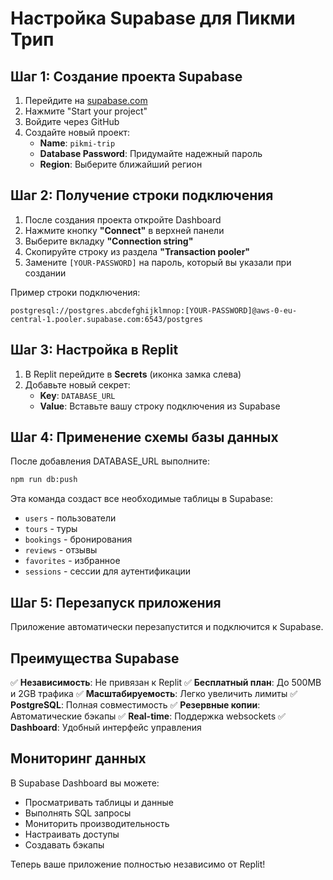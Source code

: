 # Настройка Supabase для Пикми Трип

## Шаг 1: Создание проекта Supabase

1. Перейдите на [supabase.com](https://supabase.com)
2. Нажмите "Start your project" 
3. Войдите через GitHub
4. Создайте новый проект:
   - **Name**: `pikmi-trip`
   - **Database Password**: Придумайте надежный пароль
   - **Region**: Выберите ближайший регион

## Шаг 2: Получение строки подключения

1. После создания проекта откройте Dashboard
2. Нажмите кнопку **"Connect"** в верхней панели
3. Выберите вкладку **"Connection string"**
4. Скопируйте строку из раздела **"Transaction pooler"**
5. Замените `[YOUR-PASSWORD]` на пароль, который вы указали при создании

Пример строки подключения:
```
postgresql://postgres.abcdefghijklmnop:[YOUR-PASSWORD]@aws-0-eu-central-1.pooler.supabase.com:6543/postgres
```

## Шаг 3: Настройка в Replit

1. В Replit перейдите в **Secrets** (иконка замка слева)
2. Добавьте новый секрет:
   - **Key**: `DATABASE_URL`
   - **Value**: Вставьте вашу строку подключения из Supabase

## Шаг 4: Применение схемы базы данных

После добавления DATABASE_URL выполните:
```bash
npm run db:push
```

Эта команда создаст все необходимые таблицы в Supabase:
- `users` - пользователи
- `tours` - туры  
- `bookings` - бронирования
- `reviews` - отзывы
- `favorites` - избранное
- `sessions` - сессии для аутентификации

## Шаг 5: Перезапуск приложения

Приложение автоматически перезапустится и подключится к Supabase.

## Преимущества Supabase

✅ **Независимость**: Не привязан к Replit
✅ **Бесплатный план**: До 500MB и 2GB трафика
✅ **Масштабируемость**: Легко увеличить лимиты
✅ **PostgreSQL**: Полная совместимость
✅ **Резервные копии**: Автоматические бэкапы
✅ **Real-time**: Поддержка websockets
✅ **Dashboard**: Удобный интерфейс управления

## Мониторинг данных

В Supabase Dashboard вы можете:
- Просматривать таблицы и данные
- Выполнять SQL запросы
- Мониторить производительность
- Настраивать доступы
- Создавать бэкапы

Теперь ваше приложение полностью независимо от Replit!